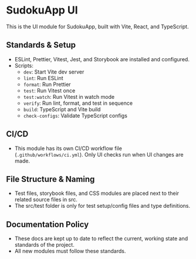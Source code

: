 
# SudokuApp UI

This is the UI module for SudokuApp, built with Vite, React, and TypeScript.

## Standards & Setup
- ESLint, Prettier, Vitest, Jest, and Storybook are installed and configured.
- Scripts:
	- `dev`: Start Vite dev server
	- `lint`: Run ESLint
	- `format`: Run Prettier
	- `test`: Run Vitest once
	- `test:watch`: Run Vitest in watch mode
	- `verify`: Run lint, format, and test in sequence
	- `build`: TypeScript and Vite build
	- `check-configs`: Validate TypeScript configs

## CI/CD
- This module has its own CI/CD workflow file (`.github/workflows/ci.yml`). Only UI checks run when UI changes are made.

## File Structure & Naming
- Test files, storybook files, and CSS modules are placed next to their related source files in src.
- The src/test folder is only for test setup/config files and type definitions.

## Documentation Policy
- These docs are kept up to date to reflect the current, working state and standards of the project.
- All new modules must follow these standards.
